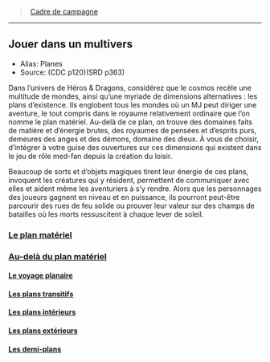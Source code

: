 ﻿>  [Cadre de campagne](index.md)

---


## Jouer dans un multivers

- Alias: Planes 
- Source: (CDC p120)(SRD p363)

Dans l’univers de Héros & Dragons, considérez que le cosmos recèle une multitude de mondes, ainsi qu’une myriade de dimensions alternatives : les plans d’existence. Ils englobent tous les mondes où un MJ peut diriger une aventure, le tout compris dans le royaume relativement ordinaire que l’on nomme le plan matériel. Au-delà de ce plan, on trouve des domaines faits de matière et d’énergie brutes, des royaumes de pensées et d’esprits purs, demeures des anges et des démons, domaine des dieux. À vous de choisir, d’intégrer à votre guise des ouvertures sur ces dimensions qui existent dans le jeu de rôle med-fan depuis la création du loisir.

Beaucoup de sorts et d’objets magiques tirent leur énergie de ces plans, invoquent les créatures qui y résident, permettent de communiquer avec elles et aident même les aventuriers à s’y rendre. Alors que les personnages des joueurs gagnent en niveau et en puissance, ils pourront peut-être parcourir des rues de feu solide ou prouver leur valeur sur des champs de batailles où les morts ressuscitent à chaque lever de soleil.



### [Le plan matériel](hd_planes_le_plan_materiel.md)



### [Au-delà du plan matériel](hd_planes_au_dela_du_plan_materiel.md)



#### [Le voyage planaire](hd_planes_le_voyage_planaire.md)



#### [Les plans transitifs](hd_planes_les_plans_transitifs.md)



#### [Les plans intérieurs](hd_planes_les_plans_interieurs.md)



#### [Les plans extérieurs](hd_planes_les_plans_exterieurs.md)



#### [Les demi-plans](hd_planes_les_demi_plans.md)

